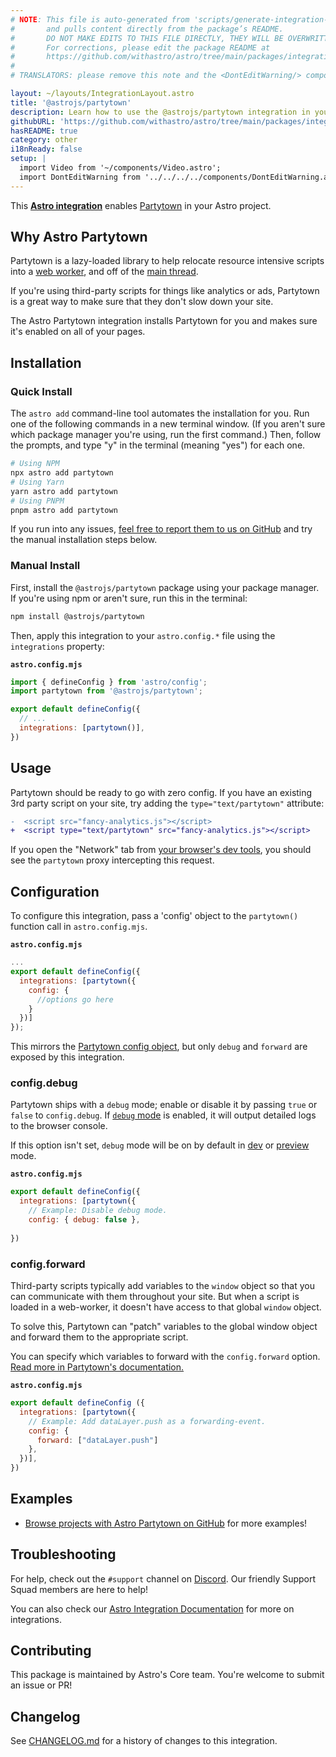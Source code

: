 ```yaml
---
# NOTE: This file is auto-generated from 'scripts/generate-integration-pages.ts'
#       and pulls content directly from the package’s README.
#       DO NOT MAKE EDITS TO THIS FILE DIRECTLY, THEY WILL BE OVERWRITTEN!
#       For corrections, please edit the package README at
#       https://github.com/withastro/astro/tree/main/packages/integrations/partytown/
#
# TRANSLATORS: please remove this note and the <DontEditWarning/> component.

layout: ~/layouts/IntegrationLayout.astro
title: '@astrojs/partytown'
description: Learn how to use the @astrojs/partytown integration in your Astro project.
githubURL: 'https://github.com/withastro/astro/tree/main/packages/integrations/partytown/'
hasREADME: true
category: other
i18nReady: false
setup: |
  import Video from '~/components/Video.astro';
  import DontEditWarning from '../../../../components/DontEditWarning.astro';
---
```


<DontEditWarning/>

This **[Astro integration][astro-integration]** enables [Partytown](https://partytown.builder.io/) in your Astro project.

## Why Astro Partytown

Partytown is a lazy-loaded library to help relocate resource intensive scripts into a [web worker](https://developer.mozilla.org/en-US/docs/Web/API/Web_Workers_API), and off of the [main thread](https://developer.mozilla.org/en-US/docs/Glossary/Main_thread).

If you're using third-party scripts for things like analytics or ads, Partytown is a great way to make sure that they don't slow down your site.

The Astro Partytown integration installs Partytown for you and makes sure it's enabled on all of your pages.

## Installation

### Quick Install

The `astro add` command-line tool automates the installation for you. Run one of the following commands in a new terminal window. (If you aren't sure which package manager you're using, run the first command.) Then, follow the prompts, and type "y" in the terminal (meaning "yes") for each one.

```sh
# Using NPM
npx astro add partytown
# Using Yarn
yarn astro add partytown
# Using PNPM
pnpm astro add partytown
```

If you run into any issues, [feel free to report them to us on GitHub](https://github.com/withastro/astro/issues) and try the manual installation steps below.

### Manual Install

First, install the `@astrojs/partytown` package using your package manager. If you're using npm or aren't sure, run this in the terminal:

```sh
npm install @astrojs/partytown
```

Then, apply this integration to your `astro.config.*` file using the `integrations` property:

**`astro.config.mjs`**

```js
import { defineConfig } from 'astro/config';
import partytown from '@astrojs/partytown';

export default defineConfig({
  // ...
  integrations: [partytown()],
})
```

## Usage

Partytown should be ready to go with zero config. If you have an existing 3rd party script on your site, try adding the `type="text/partytown"` attribute:

```diff
-  <script src="fancy-analytics.js"></script>
+  <script type="text/partytown" src="fancy-analytics.js"></script>
```

If you open the "Network" tab from [your browser's dev tools](https://developer.chrome.com/docs/devtools/open/), you should see the `partytown` proxy intercepting this request.

## Configuration

To configure this integration, pass a 'config' object to the `partytown()` function call in `astro.config.mjs`.

**`astro.config.mjs`**

```js
...
export default defineConfig({
  integrations: [partytown({
    config: {
      //options go here
    }
  })]
});
```

This mirrors the [Partytown config object](https://partytown.builder.io/configuration), but only `debug` and `forward` are exposed by this integration.

### config.debug

Partytown ships with a `debug` mode; enable or disable it by passing `true` or `false` to `config.debug`. If [`debug` mode](https://partytown.builder.io/debugging) is enabled, it will output detailed logs to the browser console.

If this option isn't set, `debug` mode will be on by default in [dev](/en/reference/cli-reference/#astro-dev) or [preview](/en/reference/cli-reference/#astro-preview) mode.

**`astro.config.mjs`**

```js
export default defineConfig({
  integrations: [partytown({
    // Example: Disable debug mode.
    config: { debug: false },
  
})
```

### config.forward

Third-party scripts typically add variables to the `window` object so that you can communicate with them throughout your site. But when a script is loaded in a web-worker, it doesn't have access to that global `window` object.

To solve this, Partytown can "patch" variables to the global window object and forward them to the appropriate script.

You can specify which variables to forward with the `config.forward` option. [Read more in Partytown's documentation.](https://partytown.builder.io/forwarding-events)

**`astro.config.mjs`**

```js
export default defineConfig ({
  integrations: [partytown({
    // Example: Add dataLayer.push as a forwarding-event.
    config: { 
      forward: ["dataLayer.push"] 
    },
  })],
})
```

## Examples

*   [Browse projects with Astro Partytown on GitHub](https://github.com/search?q=%22@astrojs/partytown%22+filename:package.json\&type=Code) for more examples!

## Troubleshooting

For help, check out the `#support` channel on [Discord](https://astro.build/chat). Our friendly Support Squad members are here to help!

You can also check our [Astro Integration Documentation][astro-integration] for more on integrations.

## Contributing

This package is maintained by Astro's Core team. You're welcome to submit an issue or PR!

## Changelog

See [CHANGELOG.md](https://github.com/withastro/astro/tree/main/packages/integrations/partytown/CHANGELOG.md) for a history of changes to this integration.

[astro-integration]: /en/guides/integrations-guide/
